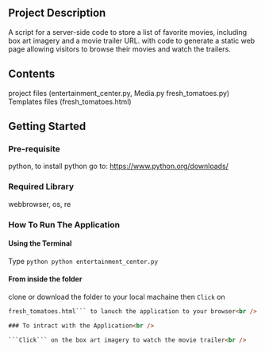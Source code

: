 ## Project Description

A script for a server-side code to store a list of favorite movies, including box art imagery and a movie trailer URL. with code to generate a static web page allowing visitors to browse their movies and watch the trailers.

## Contents 

project files (entertainment_center.py, 
				Media.py
				fresh_tomatoes.py)<br />
Templates files (fresh_tomatoes.html)<br />

## Getting Started

### Pre-requisite

python, to install python go to: https://www.python.org/downloads/<br />

### Required Library

webbrowser, os, re<br />

### How To Run The Application

#### Using the Terminal <br />
 Type ```python
 python entertainment_center.py```<br />

 #### From inside the folder <br /> 
 clone or download the folder to your local machaine 
 then ```Click``` on 
 ``` html
 fresh_tomatoes.html``` to lanuch the application to your browser<br /> 

### To intract with the Application<br /> 

```Click``` on the box art imagery to watch the movie trailer<br />